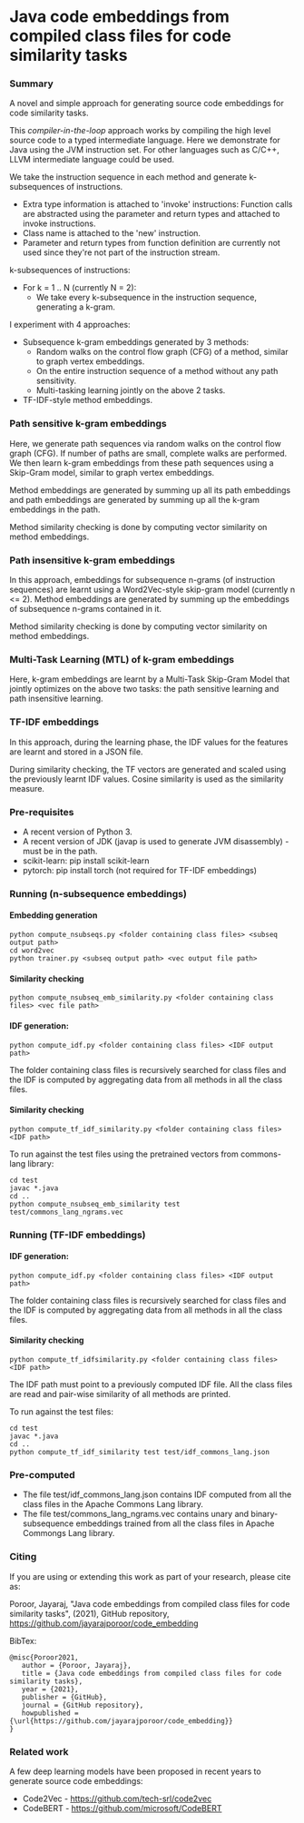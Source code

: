 # Java code embeddings from compiled class files for code similarity tasks

### Summary

A novel and simple approach for generating source code embeddings for code similarity tasks.

This *compiler-in-the-loop* approach works by compiling the high level source code to a typed intermediate language. Here we demonstrate for Java using the JVM instruction set. For other languages such as C/C++, LLVM intermediate language could be used.

We take the instruction sequence in each method and generate k-subsequences of instructions.

* Extra type information is attached to 'invoke' instructions: Function calls are abstracted using the parameter and return types and attached to invoke instructions.
* Class name is attached to the 'new' instruction.
* Parameter and return types from function definition are currently not used since they're not part of the instruction stream.

k-subsequences of instructions:

* For k = 1 .. N (currently N = 2):
    * We take every k-subsequence in the instruction sequence, generating a k-gram.

I experiment with 4 approaches:

* Subsequence k-gram embeddings generated by 3 methods:
   * Random walks on the control flow graph (CFG) of a method, similar to graph vertex embeddings.
   * On the entire instruction sequence of a method without any path sensitivity.
   * Multi-tasking learning jointly on the above 2 tasks.
* TF-IDF-style method embeddings.

### Path sensitive k-gram embeddings

Here, we generate path sequences via random walks on the control flow graph (CFG). If number of paths are small, complete walks are performed. We then learn k-gram embeddings from these path sequences using a Skip-Gram model, similar to graph vertex embeddings.

Method embeddings are generated by summing up all its path embeddings and path embeddings are generated by summing up all the k-gram embeddings in the path.

Method similarity checking is done by computing vector similarity on method embeddings.

### Path insensitive k-gram embeddings

In this approach, embeddings for subsequence n-grams (of instruction sequences) are learnt using a Word2Vec-style skip-gram model (currently n <= 2). Method embeddings are generated by summing up the embeddings of subsequence n-grams contained in it.

Method similarity checking is done by computing vector similarity on method embeddings.

### Multi-Task Learning (MTL) of k-gram embeddings

Here, k-gram embeddings are learnt by a Multi-Task Skip-Gram Model that jointly optimizes on the above two tasks: the path sensitive learning and path insensitive learning.

### TF-IDF embeddings

In this approach, during the learning phase, the IDF values for the features are learnt and stored in a JSON file.

During similarity checking, the TF vectors are generated and scaled using the previously learnt IDF values. Cosine similarity is used as the similarity measure.


### Pre-requisites

* A recent version of Python 3.
* A recent version of JDK (javap is used to generate JVM disassembly) - must be in the path.
* scikit-learn: pip install scikit-learn
* pytorch: pip install torch (not required for TF-IDF embeddings)

### Running (n-subsequence embeddings)

#### Embedding generation

```console
python compute_nsubseqs.py <folder containing class files> <subseq output path>
cd word2vec
python trainer.py <subseq output path> <vec output file path>
```

#### Similarity checking

```console
python compute_nsubseq_emb_similarity.py <folder containing class files> <vec file path>
```


#### IDF generation:

```console
python compute_idf.py <folder containing class files> <IDF output path>
```

The folder containing class files is recursively searched for class files and the IDF is computed by aggregating data from all methods in all the class files.

#### Similarity checking

```console
python compute_tf_idf_similarity.py <folder containing class files> <IDF path>
```

To run against the test files using the pretrained vectors from commons-lang library:
```console
cd test
javac *.java
cd ..
python compute_nsubseq_emb_similarity test test/commons_lang_ngrams.vec
```

### Running (TF-IDF embeddings)

#### IDF generation:

```console
python compute_idf.py <folder containing class files> <IDF output path>
```

The folder containing class files is recursively searched for class files and the IDF is computed by aggregating data from all methods in all the class files.

#### Similarity checking

```console
python compute_tf_idfsimilarity.py <folder containing class files> <IDF path>
```

The IDF path must point to a previously computed IDF file. All the class files are read and pair-wise similarity of all methods are printed.

To run against the test files:
```console
cd test
javac *.java
cd ..
python compute_tf_idf_similarity test test/idf_commons_lang.json
```
### Pre-computed

* The file test/idf_commons_lang.json contains IDF computed from all the class files in the Apache Commons Lang library.
* The file test/commons_lang_ngrams.vec contains unary and binary-subsequence embeddings trained from all the class files in Apache Commongs Lang library.

### Citing

If you are using or extending this work as part of your research, please cite as:

Poroor, Jayaraj, "Java code embeddings from compiled class files for code similarity tasks", (2021), GitHub repository, https://github.com/jayarajporoor/code_embedding

BibTex:

    @misc{Poroor2021,
       author = {Poroor, Jayaraj},
       title = {Java code embeddings from compiled class files for code similarity tasks},
       year = {2021},
       publisher = {GitHub},
       journal = {GitHub repository},
       howpublished = {\url{https://github.com/jayarajporoor/code_embedding}}
    }

### Related work

A few deep learning models have been proposed in recent years to generate source code embeddings:

* Code2Vec - https://github.com/tech-srl/code2vec
* CodeBERT - https://github.com/microsoft/CodeBERT
